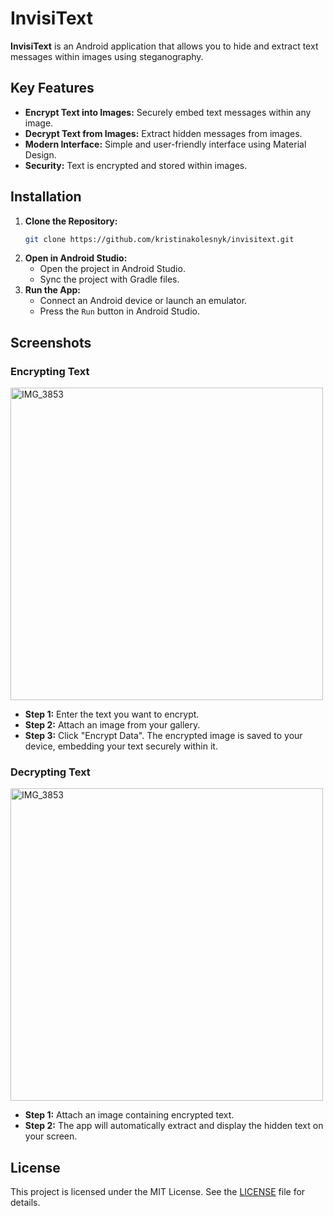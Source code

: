 # InvisiText

**InvisiText** is an Android application that allows you to hide and extract text messages within images using steganography.

## Key Features

- **Encrypt Text into Images:** Securely embed text messages within any image.
- **Decrypt Text from Images:** Extract hidden messages from images.
- **Modern Interface:** Simple and user-friendly interface using Material Design.
- **Security:** Text is encrypted and stored within images.

## Installation

1. **Clone the Repository:**
   ```bash
   git clone https://github.com/kristinakolesnyk/invisitext.git
   ```
2. **Open in Android Studio:**
   - Open the project in Android Studio.
   - Sync the project with Gradle files.
3. **Run the App:**
   - Connect an Android device or launch an emulator.
   - Press the `Run` button in Android Studio.

## Screenshots

### Encrypting Text
<img height="500" alt="IMG_3853" src="https://github.com/user-attachments/assets/a463584b-6102-4f1a-8b1c-f0eab2bb49ec">

- **Step 1:** Enter the text you want to encrypt.
- **Step 2:** Attach an image from your gallery.
- **Step 3:** Click "Encrypt Data". The encrypted image is saved to your device, embedding your text securely within it.

### Decrypting Text
<img height="500" alt="IMG_3853" src="https://github.com/user-attachments/assets/d92b6d31-2152-43f2-a3b3-3ffeea65a0df">


- **Step 1:** Attach an image containing encrypted text.
- **Step 2:** The app will automatically extract and display the hidden text on your screen.

## License

This project is licensed under the MIT License. See the [LICENSE](LICENSE) file for details.
